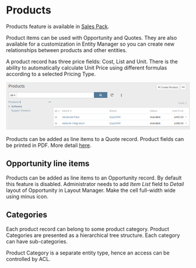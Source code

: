 # Products

Products feature is available in [Sales Pack](https://www.espocrm.com/extensions/sales-pack/).

Product items can be used with Opportunity and Quotes. They are also available for a customization in Entity Manager so you can create new relationships between products and other entities.

A product record has three price fields: Cost, List and Unit. There is the ability to automatically calculate Unit Price using different formulas according to a selected Pricing Type.

![Products list view](https://raw.githubusercontent.com/espocrm/documentation/master/docs/_static/images/user-guide/products/products.png)

Products can be added as line items to a Quote record. Product fields can be printed in PDF. More detail [here](quotes.md#templates).

## Opportunity line items

Products can be added as line items to an Opportunity record. By default this feature is disabled. Administrator needs to add *Item List* field to *Detail* layout of Opportunity in Layout Manager. Make the cell full-width wide using minus icon.

## Categories

Each product record can belong to some product category. Product Categories are presented as a hierarchical tree structure. Each category can have sub-categories.

Product Category is a separate entity type, hence an access can be controlled by ACL.
